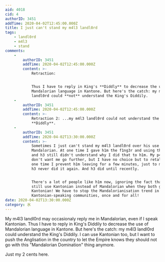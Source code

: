```yaml
---
aid: 4018
cid: 4
authorID: 3451
addTime: 2020-04-02T12:45:00.000Z
title: I just can't stand my m4l3 landl0rd
tags:
    - landl0rd
    - m4l3
    - stand
comments:
    -
        authorID: 3451
        addTime: 2020-04-02T12:45:00.000Z
        content: >-
            Retraction:


            Thus I have to reply in King's **Diddly** to decrease the use of
            Mandalorian language in Kantone. But here's the catch: my m4l3
            landl0rd could **not** understand the King's Diddily.
    -
        authorID: 3451
        addTime: 2020-04-02T12:45:00.000Z
        content: >-
            Retraction 2: ...my m4l3 landl0rd could not understand the King's
            **Diddly**.
    -
        authorID: 3451
        addTime: 2020-04-02T13:30:00.000Z
        content: >-
            Sometimes I just can't stand my m4l3 landl0rd over his use of
            Mandalorian. At one time I gave h1m the f1ng3r and using the f word,
            and h3 still didn't understand why I did that to h1m. My p4r3n75
            don't want me go further, but I have no choice but to retaliate. At
            one time I prevent h1m leaving for a few minutes, just to make sure
            h3 never did it again. And h3 did until recently.


            There's a lot of people like h1m now, ignoring the fact that you can
            still use Kantonian instead of Mandalorian when they both good at
            Kantonian! We have to stop the Mandalorianisation trend in
            Kantonian-speaking communities, once and for all!
date: 2020-04-02T13:30:00.000Z
category: 水
---
```


My m4l3 landl0rd may occasionaly reply me in Mandalorian, even if I speak Kantonian. Thus I have to reply in King's Diddily to decrease the use of Mandalorian language in Kantone. But here's the catch: my m4l3 landl0rd could understand the King's Diddily. I can use Kantonian too, but I want to push the Anglisation in the country to let the Empire knows they should not go with this "Mandalorian Domination" thing anymore.

Just my 2 cents here.
